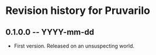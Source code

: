 # Revision history for Pruvarilo

## 0.1.0.0 -- YYYY-mm-dd

* First version. Released on an unsuspecting world.

